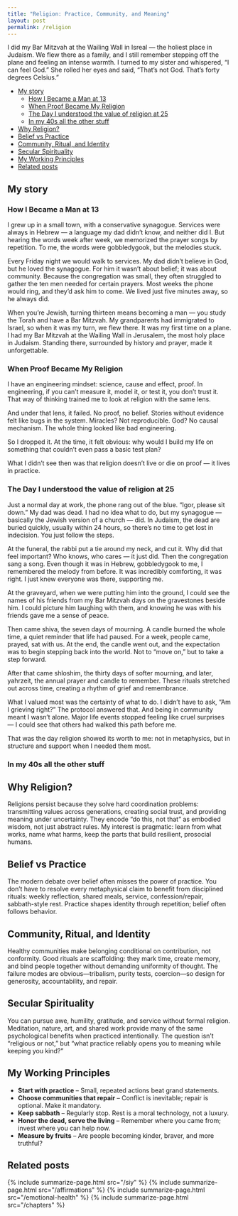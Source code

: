 ```yaml
---
title: "Religion: Practice, Community, and Meaning"
layout: post
permalink: /religion
---
```


I did my Bar Mitzvah at the Wailing Wall in Isreal — the holiest place in Judaism. We flew there as a family, and I still remember stepping off the plane and feeling an intense warmth. I turned to my sister and whispered, “I can feel God.” She rolled her eyes and said, “That’s not God. That’s forty degrees Celsius.”

<!-- prettier-ignore-start -->
<!-- vim-markdown-toc-start -->

- [My story](#my-story)
  - [How I Became a Man at 13](#how-i-became-a-man-at-13)
  - [When Proof Became My Religion](#when-proof-became-my-religion)
  - [The Day I understood the value of religion at 25](#the-day-i-understood-the-value-of-religion-at-25)
  - [In my 40s all the other stuff](#in-my-40s-all-the-other-stuff)
- [Why Religion?](#why-religion)
- [Belief vs Practice](#belief-vs-practice)
- [Community, Ritual, and Identity](#community-ritual-and-identity)
- [Secular Spirituality](#secular-spirituality)
- [My Working Principles](#my-working-principles)
- [Related posts](#related-posts)

<!-- vim-markdown-toc-end -->
<!-- prettier-ignore-end -->

## My story

### How I Became a Man at 13

I grew up in a small town, with a conservative synagogue. Services were always in Hebrew — a language my dad didn’t know, and neither did I. But hearing the words week after week, we memorized the prayer songs by repetition. To me, the words were gobbledygook, but the melodies stuck.

Every Friday night we would walk to services. My dad didn’t believe in God, but he loved the synagogue. For him it wasn’t about belief; it was about community. Because the congregation was small, they often struggled to gather the ten men needed for certain prayers. Most weeks the phone would ring, and they’d ask him to come. We lived just five minutes away, so he always did.

When you’re Jewish, turning thirteen means becoming a man — you study the Torah and have a Bar Mitzvah. My grandparents had immigrated to Israel, so when it was my turn, we flew there. It was my first time on a plane. I had my Bar Mitzvah at the Wailing Wall in Jerusalem, the most holy place in Judaism. Standing there, surrounded by history and prayer, made it unforgettable.

### When Proof Became My Religion

I have an engineering mindset: science, cause and effect, proof. In engineering, if you can’t measure it, model it, or test it, you don’t trust it. That way of thinking trained me to look at religion with the same lens.

And under that lens, it failed. No proof, no belief. Stories without evidence felt like bugs in the system. Miracles? Not reproducible. God? No causal mechanism. The whole thing looked like bad engineering.

So I dropped it. At the time, it felt obvious: why would I build my life on something that couldn’t even pass a basic test plan?

What I didn’t see then was that religion doesn’t live or die on proof — it lives in practice.

### The Day I understood the value of religion at 25

Just a normal day at work, the phone rang out of the blue. “Igor, please sit down.” My dad was dead. I had no idea what to do, but my synagogue — basically the Jewish version of a church — did. In Judaism, the dead are buried quickly, usually within 24 hours, so there’s no time to get lost in indecision. You just follow the steps.

At the funeral, the rabbi put a tie around my neck, and cut it. Why did that feel important? Who knows, who cares — it just did. Then the congregation sang a song. Even though it was in Hebrew, gobbledygook to me, I remembered the melody from before. It was incredibly comforting, it was right. I just knew everyone was there, supporting me.

At the graveyard, when we were putting him into the ground, I could see the names of his friends from my Bar Mitzvah days on the gravestones beside him. I could picture him laughing with them, and knowing he was with his friends gave me a sense of peace.

Then came shiva, the seven days of mourning. A candle burned the whole time, a quiet reminder that life had paused. For a week, people came, prayed, sat with us. At the end, the candle went out, and the expectation was to begin stepping back into the world. Not to “move on,” but to take a step forward.

After that came shloshim, the thirty days of softer mourning, and later, yahrzeit, the annual prayer and candle to remember. These rituals stretched out across time, creating a rhythm of grief and remembrance.

What I valued most was the certainty of what to do. I didn’t have to ask, “Am I grieving right?” The protocol answered that. And being in community meant I wasn’t alone. Major life events stopped feeling like cruel surprises — I could see that others had walked this path before me.

That was the day religion showed its worth to me: not in metaphysics, but in structure and support when I needed them most.

### In my 40s all the other stuff

## Why Religion?

Religions persist because they solve hard coordination problems: transmitting values across generations, creating social trust, and providing meaning under uncertainty. They encode “do this, not that” as embodied wisdom, not just abstract rules. My interest is pragmatic: learn from what works, name what harms, keep the parts that build resilient, prosocial humans.

## Belief vs Practice

The modern debate over belief often misses the power of practice. You don’t have to resolve every metaphysical claim to benefit from disciplined rituals: weekly reflection, shared meals, service, confession/repair, sabbath-style rest. Practice shapes identity through repetition; belief often follows behavior.

## Community, Ritual, and Identity

Healthy communities make belonging conditional on contribution, not conformity. Good rituals are scaffolding: they mark time, create memory, and bind people together without demanding uniformity of thought. The failure modes are obvious—tribalism, purity tests, coercion—so design for generosity, accountability, and repair.

## Secular Spirituality

You can pursue awe, humility, gratitude, and service without formal religion. Meditation, nature, art, and shared work provide many of the same psychological benefits when practiced intentionally. The question isn’t “religious or not,” but “what practice reliably opens you to meaning while keeping you kind?”

## My Working Principles

- **Start with practice** – Small, repeated actions beat grand statements.
- **Choose communities that repair** – Conflict is inevitable; repair is optional. Make it mandatory.
- **Keep sabbath** – Regularly stop. Rest is a moral technology, not a luxury.
- **Honor the dead, serve the living** – Remember where you came from; invest where you can help now.
- **Measure by fruits** – Are people becoming kinder, braver, and more truthful?

## Related posts

{% include summarize-page.html src="/siy" %}
{% include summarize-page.html src="/affirmations" %}
{% include summarize-page.html src="/emotional-health" %}
{% include summarize-page.html src="/chapters" %}
